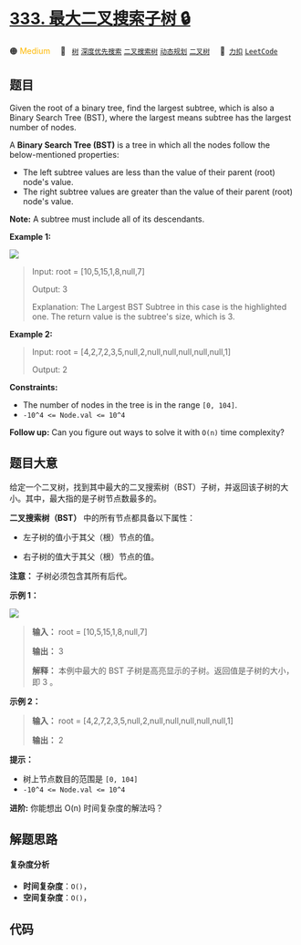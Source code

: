 # [333. 最大二叉搜索子树 🔒](https://2xiao.github.io/leetcode-js/problem/0333.html)

🟠 <font color=#ffb800>Medium</font>&emsp; 🔖&ensp; [`树`](/tag/tree.md) [`深度优先搜索`](/tag/depth-first-search.md) [`二叉搜索树`](/tag/binary-search-tree.md) [`动态规划`](/tag/dynamic-programming.md) [`二叉树`](/tag/binary-tree.md)&emsp; 🔗&ensp;[`力扣`](https://leetcode.cn/problems/largest-bst-subtree) [`LeetCode`](https://leetcode.com/problems/largest-bst-subtree)

## 题目

Given the root of a binary tree, find the largest subtree, which is also a
Binary Search Tree (BST), where the largest means subtree has the largest
number of nodes.

A **Binary Search Tree (BST)** is a tree in which all the nodes follow the
below-mentioned properties:

  * The left subtree values are less than the value of their parent (root) node's value.
  * The right subtree values are greater than the value of their parent (root) node's value.

**Note:** A subtree must include all of its descendants.



**Example 1:**

**![](https://fastly.jsdelivr.net/gh/doocs/leetcode@main/solution/0300-0399/0333.Largest%20BST%20Subtree/images/tmp.jpg)**

> Input: root = [10,5,15,1,8,null,7]
> 
> Output: 3
> 
> Explanation: The Largest BST Subtree in this case is the highlighted one. The return value is the subtree's size, which is 3.

**Example 2:**

> Input: root = [4,2,7,2,3,5,null,2,null,null,null,null,null,1]
> 
> Output: 2

**Constraints:**

  * The number of nodes in the tree is in the range `[0, 104]`.
  * `-10^4 <= Node.val <= 10^4`



**Follow up:** Can you figure out ways to solve it with `O(n)` time
complexity?


## 题目大意

给定一个二叉树，找到其中最大的二叉搜索树（BST）子树，并返回该子树的大小。其中，最大指的是子树节点数最多的。

**二叉搜索树（BST）** 中的所有节点都具备以下属性：

  * 左子树的值小于其父（根）节点的值。

  * 右子树的值大于其父（根）节点的值。

**注意：** 子树必须包含其所有后代。



**示例 1：**

**![](https://fastly.jsdelivr.net/gh/doocs/leetcode@main/solution/0300-0399/0333.Largest%20BST%20Subtree/images/tmp.jpg)**

> 
> 
> 
> 
> 
> **输入：** root = [10,5,15,1,8,null,7]
> 
> **输出：** 3
> 
> **解释：** 本例中最大的 BST 子树是高亮显示的子树。返回值是子树的大小，即 3 。

**示例 2：**

> 
> 
> 
> 
> 
> **输入：** root = [4,2,7,2,3,5,null,2,null,null,null,null,null,1]
> 
> **输出：** 2
> 
> 



**提示：**

  * 树上节点数目的范围是 `[0, 104]`
  * `-10^4 <= Node.val <= 10^4`



**进阶:**   你能想出 O(n) 时间复杂度的解法吗？


## 解题思路

#### 复杂度分析

- **时间复杂度**：`O()`，
- **空间复杂度**：`O()`，

## 代码

```javascript

```